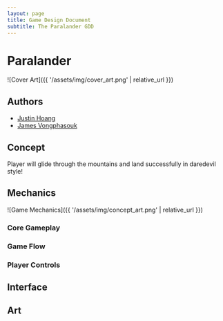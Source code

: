 ```yaml
---
layout: page
title: Game Design Document
subtitle: The Paralander GDD
---
```


# Paralander

<!-- 
  Silent Hill 2 Design Document
  https://drive.google.com/file/d/1nxvdXasP-HsRCt62cHK3wF_pIrJpYx5T/view  
-->

![Cover Art]({{ '/assets/img/cover_art.png' | relative_url }})

## Authors

- [Justin Hoang](mailto:justinhoang@mines.edu)
- [James Vongphasouk](mailto:jvongphasouk@mines.edu)

## Concept

Player will glide through the mountains and land successfully in daredevil style!
## Mechanics

![Game Mechanics]({{ '/assets/img/concept_art.png' | relative_url }})

### Core Gameplay

### Game Flow

### Player Controls

## Interface

## Art
